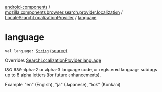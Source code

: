 [android-components](../../index.md) / [mozilla.components.browser.search.provider.localization](../index.md) / [LocaleSearchLocalizationProvider](index.md) / [language](./language.md)

# language

`val language: `[`String`](https://kotlinlang.org/api/latest/jvm/stdlib/kotlin/-string/index.html) [(source)](https://github.com/mozilla-mobile/android-components/blob/master/components/browser/search/src/main/java/mozilla/components/browser/search/provider/localization/LocaleSearchLocalizationProvider.kt#L14)

Overrides [SearchLocalizationProvider.language](../-search-localization-provider/language.md)

ISO 639 alpha-2 or alpha-3 language code, or registered language subtags up to 8 alpha letters
(for future enhancements).

Example: "en" (English), "ja" (Japanese), "kok" (Konkani)

